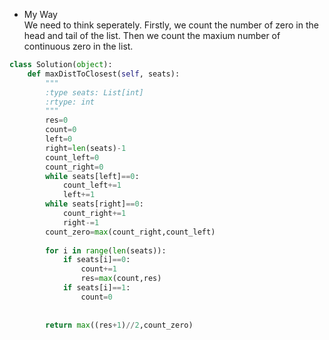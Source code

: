 - My Way  
We need to think seperately. Firstly, we count the number of zero in the head and tail of the list. Then we count the maxium number of continuous zero in the list.   
```python
class Solution(object):
    def maxDistToClosest(self, seats):
        """
        :type seats: List[int]
        :rtype: int
        """
        res=0
        count=0
        left=0
        right=len(seats)-1
        count_left=0
        count_right=0
        while seats[left]==0:
            count_left+=1
            left+=1
        while seats[right]==0:
            count_right+=1
            right-=1
        count_zero=max(count_right,count_left)
        
        for i in range(len(seats)):
            if seats[i]==0:
                count+=1
                res=max(count,res)
            if seats[i]==1:
                count=0
                
            
        return max((res+1)//2,count_zero)
```  
